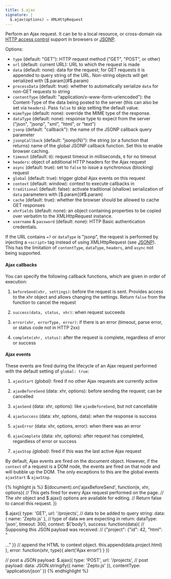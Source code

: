 ```yaml
---
title: $.ajax
signature: |
  $.ajax(options) ⇒ XMLHttpRequest
---
```


Perform an Ajax request. It can be to a local resource, or cross-domain via
[HTTP access control][CORS] support in browsers or [JSONP][].

Options:

* `type` (default: "GET"): HTTP request method ("GET", "POST", or other)
* `url` (default: current URL): URL to which the request is made
* `data` (default: none): data for the request; for GET requests it is appended
  to query string of the URL. Non-string objects will get serialized with
  [$.param](#$.param)
* `processData` (default: true): whether to automatically serialize `data` for
  non-GET requests to string
* `contentType` (default: "application/x-www-form-urlencoded"): the Content-Type
  of the data being posted to the server (this can also be set via `headers`).
  Pass `false` to skip setting the default value.
* `mimeType` (default: none): override the MIME type of the response.
* `dataType` (default: none): response type to expect from the server ("json", "jsonp", "xml", "html", or "text")
* `jsonp` (default: "callback"): the name of the JSONP callback query parameter
* `jsonpCallback` (default: "jsonp{N}"): the string (or a function that returns)
  name of the global JSONP callback function. Set this to enable browser caching.
* `timeout` (default: `0`): request timeout in milliseconds, `0` for no timeout
* `headers`: object of additional HTTP headers for the Ajax request
* `async` (default: true): set to `false` to issue a synchronous (blocking) request 
* `global` (default: true): trigger global Ajax events on this request
* `context` (default: window): context to execute callbacks in
* `traditional` (default: false): activate traditional (shallow) serialization
  of `data` parameters with [$.param](#$.param)
* `cache` (default: true): whether the browser should be allowed to cache GET responses
* `xhrFields` (default: none): an object containing properties to be copied over
  verbatim to the XMLHttpRequest instance.
* `username` & `password` (default: none): HTTP Basic authentication credentials.

If the URL contains `=?` or `dataType` is "jsonp", the request is performed
by injecting a `<script>` tag instead of using XMLHttpRequest (see [JSONP][]).
This has the limitation of `contentType`, `dataType`, `headers`, and `async` not
being supported.

#### Ajax callbacks

You can specify the following callback functions, which are given in order of execution:

1. `beforeSend(xhr, settings)`: before the request is sent. Provides access to
    the xhr object and allows changing the settings.
    Return `false` from the function to cancel the request

2. `success(data, status, xhr)`: when request succeeds

3. `error(xhr, errorType, error)`: if there is an error (timeout, parse error,
   or status code not in HTTP 2xx)

4. `complete(xhr, status)`: after the request is complete, regardless of error
   or success

#### Ajax events

These events are fired during the lifecycle of an Ajax request performed with
the default setting of `global: true`:

1. `ajaxStart` <i>(global)</i>: fired if no other Ajax requests are currently
   active

2. `ajaxBeforeSend` (data: xhr, options): before sending the request; can be
   cancelled

3. `ajaxSend` (data: xhr, options): like `ajaxBeforeSend`, but not cancellable

5. `ajaxSuccess` (data: xhr, options, data): when the response is success

4. `ajaxError` (data: xhr, options, error): when there was an error

6. `ajaxComplete` (data: xhr, options): after request has completed, regardless
   of error or success

7. `ajaxStop` <i>(global)</i>: fired if this was the last active Ajax request

By default, Ajax events are fired on the document object. However, if the
`context` of a request is a DOM node, the events are fired on that node and will
bubble up the DOM. The only exceptions to this are the global events `ajaxStart`
& `ajaxStop`.

{% highlight js %}
$(document).on('ajaxBeforeSend', function(e, xhr, options){
  // This gets fired for every Ajax request performed on the page.
  // The xhr object and $.ajax() options are available for editing.
  // Return false to cancel this request.
})

$.ajax({
  type: 'GET',
  url: '/projects',
  // data to be added to query string:
  data: { name: 'Zepto.js' },
  // type of data we are expecting in return:
  dataType: 'json',
  timeout: 300,
  context: $('body'),
  success: function(data){
    // Supposing this JSON payload was received:
    //   {"project": {"id": 42, "html": "<div>..." }}
    // append the HTML to context object.
    this.append(data.project.html)
  },
  error: function(xhr, type){
    alert('Ajax error!')
  }
})

// post a JSON payload:
$.ajax({
  type: 'POST',
  url: '/projects',
  // post payload:
  data: JSON.stringify({ name: 'Zepto.js' }),
  contentType: 'application/json'
})
{% endhighlight %}


  [cors]: https://developer.mozilla.org/en/http_access_control
  [jsonp]: http://json-p.org
